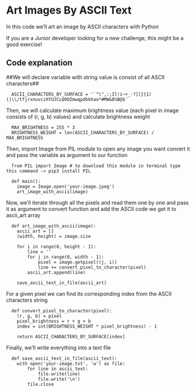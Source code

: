 # Art Images By ASCII Text

In this code we’ll art an image by ASCII characters with Python

If you are a Junior developer looking for a new challenge, this might be a good exercise!

## Code explanation

##We will declare variable with string value is consist of all ASCII characters##

```batch
  ASCII_CHARACTERS_BY_SURFACE = '`^\",:;Il!i~+_-?][}{1)(|\\/tfjrxnuvczXYUJCLQ0OZmwqpdbkhao*#MW&8%B@$'
```

Then, we will calculate maximum brightness value (each pixel in image consists of (r, g, b) values) and calculate brightness weight

```batch
  MAX_BRIGHTNESS = 255 * 3
  BRIGHTNESS_WEIGHT = len(ASCII_CHARACTERS_BY_SURFACE) / MAX_BRIGHTNESS
```

Then, import Image from PIL module to open any image you want convert it and pass the variable as argument to our function

```batch
  from PIL import Image # to download this module in terminal type this command -> pip3 install PIL

  def main():
    image = Image.open('your-image.jpeg')
    art_image_with_ascii(image)
```

Now, we’ll iterate through all the pixels and read them one by one and pass it as argument to convert function and add the ASCII code we get it to ascii_art array

```batch
  def art_image_with_ascii(image):
    ascii_art = []
    (width, height) = image.size

    for i in range(0, height - 1):
        line = ''
        for j in range(0, width - 1):
            pixel = image.getpixel((j, i))
            line += convert_pixel_to_character(pixel)
        ascii_art.append(line)

    save_ascii_text_in_file(ascii_art)
```

For a given pixel we can find its corresponding index from the ASCII characters string

```batch
  def convert_pixel_to_character(pixel):
    (r, g, b) = pixel
    pixel_brightness = r + g + b
    index = int(BRIGHTNESS_WEIGHT * pixel_brightness) - 1

    return ASCII_CHARACTERS_BY_SURFACE[index]
```

Finally, we’ll write everything into a text file

```batch
  def save_ascii_text_in_file(ascii_text):
    with open('your-image.txt', 'w') as file:
        for line in ascii_text:
            file.write(line)
            file.write('\n')
        file.close
```
